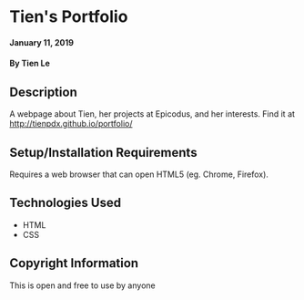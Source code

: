# Tien's Portfolio

#### January 11, 2019

#### By **Tien Le**

## Description

A webpage about Tien, her projects at Epicodus, and her interests. Find it at http://tienpdx.github.io/portfolio/

## Setup/Installation Requirements

Requires a web browser that can open HTML5 (eg. Chrome, Firefox).

## Technologies Used

* HTML
* CSS

## Copyright Information

This is open and free to use by anyone
